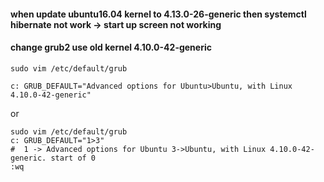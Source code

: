 #### when update ubuntu16.04 kernel to 4.13.0-26-generic  then systemctl hibernate not work -&gt; start up  screen not working

#### change grub2 use old kernel 4.10.0-42-generic

```shell
sudo vim /etc/default/grub

c: GRUB_DEFAULT="Advanced options for Ubuntu>Ubuntu, with Linux 4.10.0-42-generic"
```

or

```shell
sudo vim /etc/default/grub
c: GRUB_DEFAULT="1>3" 
#  1 -> Advanced options for Ubuntu 3->Ubuntu, with Linux 4.10.0-42-generic. start of 0 
:wq

```



